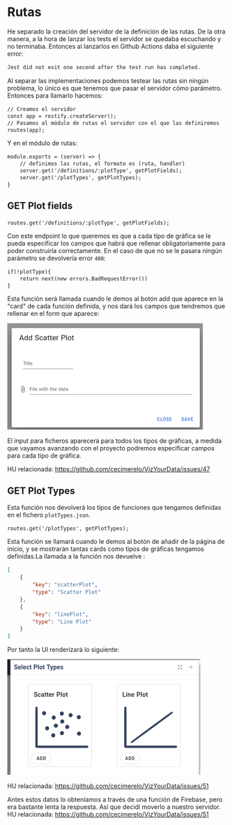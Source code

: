 # Rutas

He separado la creación del servidor de la definición de las rutas. De la otra manera, a la hora de lanzar los tests
el servidor se quedaba escuchando y no terminaba. Entonces al lanzarlos en Github Actions daba el siguiente error:

```bash
Jest did not exit one second after the test run has completed.
```

Al separar las implementaciones podemos testear las rutas sin ningún problema, lo único es que tenemos que pasar el 
servidor cómo parámetro. Entonces para llamarlo hacemos:
```node
// Creamos el servidor
const app = restify.createServer();
// Pasamos al módulo de rutas el servidor con el que las definiremos
routes(app);
```

Y en el módulo de rutas:
```node
module.exports = (server) => {
    // definimos las rutas, el formato es (ruta, handler)
    server.get('/definitions/:plotType', getPlotFields);
    server.get('/plotTypes', getPlotTypes);
}
```

## GET Plot fields

```node
routes.get('/definitions/:plotType', getPlotFields);
```

Con este endpoint lo que queremos es que a cada tipo de gráfica se le pueda especificar 
los campos que habrá que rellenar obligatoriamente para poder construirla correctamente. En el
caso de que no se le pasara ningún parámetro se devolvería error `400`:

```node
if(!plotType){
    return next(new errors.BadRequestError())
}
```

Esta función será llamada cuando le demos al botón add que aparece en la "card" de cada función definida,
y nos dará los campos que tendremos que rellenar en el form que aparece:

![](img/plotForm.png)

El input para ficheros aparecerá para todos los tipos de gráficas, a medida que vayamos
avanzando con el proyecto podremos especificar campos para cada tipo de gráfica.

HU relacionada: https://github.com/cecimerelo/VizYourData/issues/47

## GET Plot Types

Esta función nos devolverá los tipos de funciones que tengamos definidas en el fichero `plotTypes.json`.

```node
routes.get('/plotTypes', getPlotTypes);
```

Esta función se llamará cuando le demos al botón de añadir de la página de inicio, y se mostrarán
tantas cards como tipos de gráficas tengamos definidas.La llamada a la función nos devuelve :

```json
[
    {
        "key": "scatterPlot",
        "type": "Scatter Plot"
    },
    {
        "key": "linePlot",
        "type": "Line Plot"
    }
]
```

Por tanto la UI renderizará lo siguiente:

![](img/seePlotTypes.png)

HU relacionada: https://github.com/cecimerelo/VizYourData/issues/51

Antes estos datos lo obteníamos a través de una función de Firebase, pero era bastante lenta la respuesta. Así que 
decidí moverlo a nuestro servidor. HU relacionada: https://github.com/cecimerelo/VizYourData/issues/51
